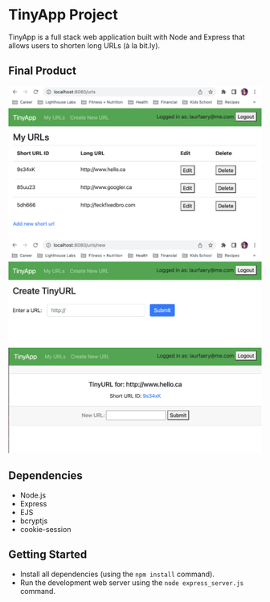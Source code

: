 # TinyApp Project

TinyApp is a full stack web application built with Node and Express that allows users to shorten long URLs (à la bit.ly).

## Final Product


!["UI for short urls created by user"](docs/url_index.png)
!["UI for creating a new short url"](docs/url_ui.png)
!["Short url page with UI to edit url"](docs/url_page.png)

## Dependencies

- Node.js
- Express
- EJS
- bcryptjs
- cookie-session

## Getting Started

- Install all dependencies (using the `npm install` command).
- Run the development web server using the `node express_server.js` command.